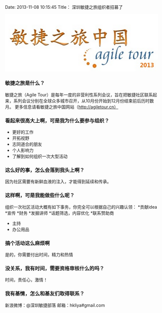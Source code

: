 Date: 2013-11-08 10:15:45
Title： 深圳敏捷之旅组织者招募了

![Image Title](/_image/2013-11-08/Screen-Shot-2013-11-08-at-11.39.17-AM.png)

### 敏捷之旅是什么？
敏捷之旅（Agile Tour）是每年一度的非营利性系列会议，旨在把敏捷社区联系起来，系列会议分别在全球众多城市召开，从10月份开始到12月份结束前后历时数月。
更多信息请看敏捷之旅中国网站（http://agiletour.cn）

### 看起来很高大上啊，可是我为什么要参与组织？
* 更好的工作
* 开拓视野
* 志同道合的朋友
* 个人影响力
* 了解到如何组织一次大型活动

### 这么好的事，怎么会落到我头上啊？
因为社区需要有新鲜血液的注入，才能得到延续和传承。

### 这样啊，可是我能做些什么呢？
组织一次社区活动大概有如下事务，你完全可以根据自己的兴趣认领：
*贡献idea
*宣传
*财务
*发掘讲师
*话题筛选，内容优化
*联系赞助商
* 主持
* 办公用品  

### 搞个活动这么麻烦啊
是的，你需要付出时间，精力和热情

### 没关系，我有时间，需要资格审核什么的吗？
时间，责任心，激情！

### 我有基情，怎么和基友们取得联系？
新浪微博：@深圳敏捷部落
邮箱：hkliya#gmail.com